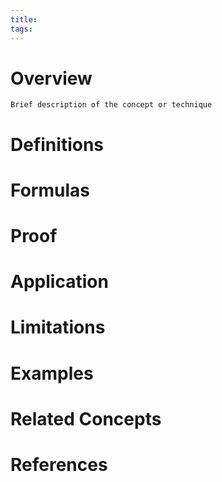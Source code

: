 ```yaml
---
title: 
tags:
---
```

# Overview
	Brief description of the concept or technique

# Definitions

# Formulas

# Proof

# Application

# Limitations

# Examples

# Related Concepts

# References

